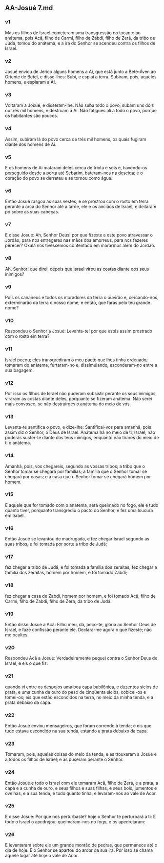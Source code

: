 ## AA-Josué 7.md
### v1
 Mas os filhos de Israel cometeram uma transgressão no tocante ao anátema, pois Acã, filho de Carmi, filho de Zabdi, filho de Zerá, da tribo de Judá, tomou do anátema; e a ira do Senhor se acendeu contra os filhos de Israel.
### v2
 Josué enviou de Jericó alguns homens a Ai, que está junto a Bete-Áven ao Oriente de Betel, e disse-lhes: Subi, e espiai a terra. Subiram, pois, aqueles homens, e espiaram a Ai.
### v3
 Voltaram a Josué, e disseram-lhe: Não suba todo o povo; subam uns dois ou três mil homens, e destruam a Ai. Não fatigues ali a todo o povo, porque os habitantes são poucos.
### v4
 Assim, subiram lá do povo cerca de três mil homens, os quais fugiram diante dos homens de Ai.
### v5
 E os homens de Ai mataram deles cerca de trinta e seis e, havendo-os perseguido desde a porta até Sebarim, bateram-nos na descida; e o coração do povo se derreteu e se tornou como água.
### v6
 Então Josué rasgou as suas vestes, e se prostrou com o rosto em terra perante a arca do Senhor até a tarde, ele e os anciãos de Israel; e deitaram pó sobre as suas cabeças.
### v7
 E disse Josué: Ah, Senhor Deus! por que fizeste a este povo atravessar o Jordão, para nos entregares nas mãos dos amorreus, para nos fazeres perecer? Oxalá nos tivéssemos contentado em morarmos além do Jordão.
### v8
 Ah, Senhor! que direi, depois que Israel virou as costas diante dos seus inimigos?
### v9
 Pois os cananeus e todos os moradores da terra o ouvirão e, cercando-nos, exterminarão da terra o nosso nome; e então, que farás pelo teu grande nome?
### v10
 Respondeu o Senhor a Josué: Levanta-te! por que estás assim prostrado com o rosto em terra?
### v11
 Israel pecou; eles transgrediram o meu pacto que lhes tinha ordenado; tomaram do anátema, furtaram-no e, dissimulando, esconderam-no entre a sua bagagem.
### v12
 Por isso os filhos de Israel não puderam subsistir perante os seus inimigos, viraram as costas diante deles, porquanto se fizeram anátema. Não serei mais convosco, se não destruirdes o anátema do meio de vós.
### v13
 Levanta-te santifica o povo, e dize-lhe: Santificai-vos para amanhã, pois assim diz o Senhor, o Deus de Israel: Anátema há no meio de ti, Israel; não poderás suster-te diante dos teus inimigos, enquanto não tirares do meio de ti o anátema.
### v14
 Amanhã, pois, vos chegareis, segundo as vossas tribos; a tribo que o Senhor tomar se chegará por famílias; a família que o Senhor tomar se chegará por casas; e a casa que o Senhor tomar se chegará homem por homem.
### v15
 E aquele que for tomado com o anátema, será queimado no fogo, ele e tudo quanto tiver, porquanto transgrediu o pacto do Senhor, e fez uma loucura em Israel.
### v16
 Então Josué se levantou de madrugada, e fez chegar Israel segundo as suas tribos, e foi tomada por sorte a tribo de Judá;
### v17
 fez chegar a tribo de Judá, e foi tomada a família dos zeraítas; fez chegar a família dos zeraítas, homem por homem, e foi tomado Zabdi;
### v18
 fez chegar a casa de Zabdi, homem por homem, e foi tomado Acã, filho de Carmi, filho de Zabdi, filho de Zerá, da tribo de Judá.
### v19
 Então disse Josué a Acã: Filho meu, dá, peço-te, glória ao Senhor Deus de Israel, e faze confissão perante ele. Declara-me agora o que fizeste; não mo ocultes.
### v20
 Respondeu Acã a Josué: Verdadeiramente pequei contra o Senhor Deus de Israel, e eis o que fiz:
### v21
 quando vi entre os despojos uma boa capa babilônica, e duzentos siclos de prata, e uma cunha de ouro do peso de cinqüenta siclos, cobicei-os e tomei-os; eis que estão escondidos na terra, no meio da minha tenda, e a prata debaixo da capa.
### v22
 Então Josué enviou mensageiros, que foram correndo à tenda; e eis que tudo estava escondido na sua tenda, estando a prata debaixo da capa.
### v23
 Tomaram, pois, aquelas coisas do meio da tenda, e as trouxeram a Josué e a todos os filhos de Israel; e as puseram perante o Senhor.
### v24
 Então Josué e todo o Israel com ele tomaram Acã, filho de Zerá, e a prata, a capa e a cunha de ouro, e seus filhos e suas filhas, e seus bois, jumentos e ovelhas, e a sua tenda, e tudo quanto tinha, e levaram-nos ao vale de Acor.
### v25
 E disse Josué: Por que nos perturbaste? hoje o Senhor te perturbará a ti: E todo o Israel o apedrejou; queimaram-nos no fogo, e os apedrejaram:
### v26
 E levantaram sobre ele um grande montão de pedras, que permanece até o dia de hoje. E o Senhor se apartou do ardor da sua ira. Por isso se chama aquele lugar até hoje o vale de Acor.
